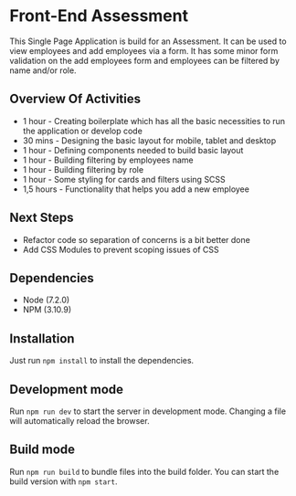 # Front-End Assessment #

This Single Page Application is build for an Assessment. It can be used to view employees and add employees via a form. It has some minor form validation on the add employees form and employees can be filtered by name and/or role.

## Overview Of Activities ##

- 1 hour - Creating boilerplate which has all the basic necessities to run the application or develop code
- 30 mins - Designing the basic layout for mobile, tablet and desktop
- 1 hour - Defining components needed to build basic layout
- 1 hour - Building filtering by employees name
- 1 hour - Building filtering by role
- 1 hour - Some styling for cards and filters using SCSS
- 1,5 hours - Functionality that helps you add a new employee

## Next Steps ##

- Refactor code so separation of concerns is a bit better done
- Add CSS Modules to prevent scoping issues of CSS

## Dependencies ##

- Node (7.2.0)
- NPM (3.10.9)

## Installation ##

Just run `npm install` to install the dependencies.

## Development mode ##

Run `npm run dev` to start the server in development mode. Changing a file will automatically reload the browser.

## Build mode ##

Run `npm run build` to bundle files into the build folder. You can start the build version with `npm start`.
